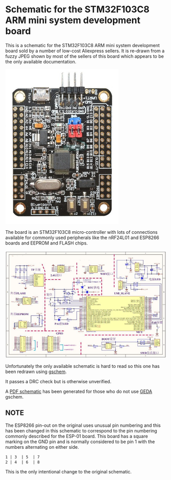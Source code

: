 # Schematic for the STM32F103C8 ARM mini system development board

This is a schematic for the STM32F103C8 ARM mini system development board sold by
a number of low-cost Aliexpress sellers. It is re-drawn from a fuzzy JPEG shown by
most of the sellers of this board which appears to be the only available documentation.

![Board Photo](board-photo.jpg)

The board is an STM32F103C8 micro-controller with lots of connections available for commonly
used peripherals like the nRF24L01 and ESP8266 boards and EEPROM and FLASH chips.

![Board Schematic](board-schematic-original.jpg)

Unfortunately the only available schematic is hard to read so this one has been redrawn
using [gschem](http://manpages.ubuntu.com/manpages/precise/man1/gschem.1.html). 

It passes a DRC check but is otherwise unverified.

A [PDF schematic](stm32_dev_board.pdf) has been generated for those who do not use
[GEDA](http://www.geda-project.org/) gschem.

## NOTE

The ESP8266 pin-out on the original uses unusual pin numbering and this has been changed in this
schematic to correspond to the pin numbering commonly described for the ESP-01 board. This board has
a square marking on the GND pin and is normally considered to be pin 1 with the numbers alternating
on either side.

    1 | 3  | 5  | 7
    2 | 4  | 6  | 8

This is the only intentional change to the original schematic.

